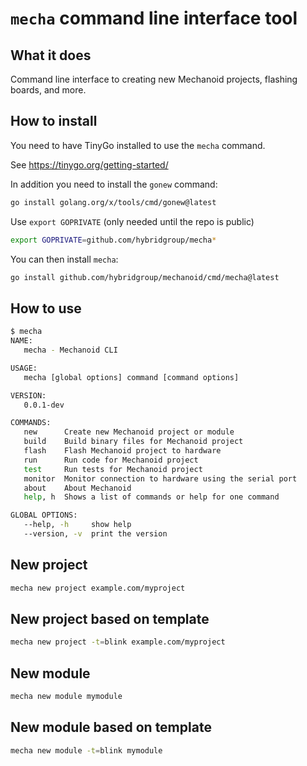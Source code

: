 # `mecha` command line interface tool

## What it does

Command line interface to creating new Mechanoid projects, flashing boards, and more.

## How to install

You need to have TinyGo installed to use the `mecha` command.

See https://tinygo.org/getting-started/

In addition you need to install the `gonew` command:

```bash
go install golang.org/x/tools/cmd/gonew@latest
```

Use `export GOPRIVATE` (only needed until the repo is public)

```bash
export GOPRIVATE=github.com/hybridgroup/mecha*
```

You can then install `mecha`:

```bash
go install github.com/hybridgroup/mechanoid/cmd/mecha@latest
```

## How to use

```bash
$ mecha
NAME:
   mecha - Mechanoid CLI

USAGE:
   mecha [global options] command [command options] 

VERSION:
   0.0.1-dev

COMMANDS:
   new      Create new Mechanoid project or module
   build    Build binary files for Mechanoid project
   flash    Flash Mechanoid project to hardware
   run      Run code for Mechanoid project
   test     Run tests for Mechanoid project
   monitor  Monitor connection to hardware using the serial port
   about    About Mechanoid
   help, h  Shows a list of commands or help for one command

GLOBAL OPTIONS:
   --help, -h     show help
   --version, -v  print the version
```

## New project

```bash
mecha new project example.com/myproject
```


## New project based on template

```bash
mecha new project -t=blink example.com/myproject
```

## New module

```bash
mecha new module mymodule

```

## New module based on template

```bash
mecha new module -t=blink mymodule

```
